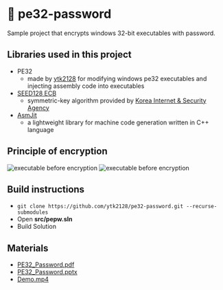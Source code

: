 # 🔐 pe32-password
Sample project that encrypts windows 32-bit executables with password.

## Libraries used in this project
* PE32
  * made by [ytk2128](https://ytk2128.github.io) for modifying windows pe32 executables and injecting assembly code into executables
* [SEED128 ECB](https://seed.kisa.or.kr/kisa/Board/17/detailView.do)
  * symmetric-key algorithm provided by [Korea Internet & Security Agency](https://www.kisa.or.kr/main.jsp)
* [AsmJit](https://github.com/asmjit/asmjit)
  * a lightweight library for machine code generation written in C++ language

## Principle of encryption
![executable before encryption](https://raw.githubusercontent.com/ytk2128/pe32-password/main/doc/before.svg?token=AOLEOH4JRZ4XWXETO5D4BFTBRZVM2)
![executable before encryption](https://raw.githubusercontent.com/ytk2128/pe32-password/main/doc/after.svg?token=AOLEOH6SY2LOYCHE7YG4PFTBRZVJU)

## Build instructions
* ```git clone https://github.com/ytk2128/pe32-password.git --recurse-submodules```
* Open **src/pepw.sln**
* Build Solution

## Materials
* [PE32_Password.pdf](https://github.com/ytk2128/pe32-password/blob/main/doc/PE32_Password.pdf)
* [PE32_Password.pptx](https://github.com/ytk2128/pe32-password/blob/main/doc/PE32_Password.pptx?raw=true)
* [Demo.mp4](https://github.com/ytk2128/pe32-password/blob/main/doc/Demo.mp4?raw=true)
